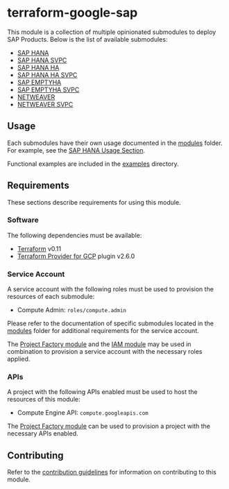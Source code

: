 # terraform-google-sap

This module is a collection of multiple opinionated submodules to deploy SAP Products.
Below is the list of available submodules:

- [SAP HANA](./modules/sap_hana/README.md)
- [SAP HANA SVPC](./modules/sap_hana_svpc/README.md)
- [SAP HANA HA](./modules/sap_hana_ha/README.md)
- [SAP HANA HA SVPC](./modules/sap_hana_ha_svpc/README.md)
- [SAP EMPTYHA](./modules/sap_emptyha/README.md)
- [SAP EMPTYHA SVPC](./modules/sap_emptyha_svpc/README.md)
- [NETWEAVER](./modules/netweaver/README.md)
- [NETWEAVER SVPC](./modules/netweaver_svpc/README.md)

## Usage

Each submodules have their own usage documented in the [modules](./modules) folder.
For example, see the [SAP HANA Usage Section](./modules/sap_hana/README.md#Usage).

Functional examples are included in the
[examples](./examples/) directory.

[^]: (autogen_docs_start)

[^]: (autogen_docs_end)

## Requirements

These sections describe requirements for using this module.

### Software

The following dependencies must be available:

- [Terraform][terraform] v0.11
- [Terraform Provider for GCP][terraform-provider-gcp] plugin v2.6.0

### Service Account

A service account with the following roles must be used to provision
the resources of each submodule:

- Compute Admin: `roles/compute.admin`

Please refer to the documentation of specific submodules located in the [modules](./modules/) folder for additional requirements for the service account.

The [Project Factory module][project-factory-module] and the
[IAM module][iam-module] may be used in combination to provision a
service account with the necessary roles applied.

### APIs

A project with the following APIs enabled must be used to host the
resources of this module:

- Compute Engine API: `compute.googleapis.com`

The [Project Factory module][project-factory-module] can be used to
provision a project with the necessary APIs enabled.

## Contributing

Refer to the [contribution guidelines](./CONTRIBUTING.md) for
information on contributing to this module.

[iam-module]: https://registry.terraform.io/modules/terraform-google-modules/iam/google
[project-factory-module]: https://registry.terraform.io/modules/terraform-google-modules/project-factory/google
[terraform-provider-gcp]: https://www.terraform.io/docs/providers/google/index.html
[terraform]: https://www.terraform.io/downloads.html

